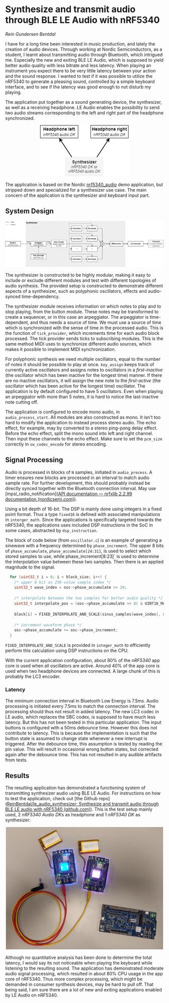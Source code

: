 # Synthesize and transmit audio through BLE LE Audio with nRF5340

*Rein Gundersen Bentdal*

I have for a long time been interested in music production, and lately the creation of audio devices. Through working at Nordic Semiconductors, as a student, I learnt about transmitting audio through Bluetooth, which intrigued me. Especially the new and exiting BLE LE Audio, which is supposed to yield better audio quality with less bitrate and less latency. When playing an instrument you expect there to be very little latency between your action and the sound response. I wanted to test if it was possible to utilize the nRF5340 to generate a pleasing sound, controlled by a simple keyboard interface,  and to see if the latency was good enough to not disturb my playing.

The application put together as a sound generating device, the synthesizer, as well as a receiving headphone. LE Audio enables the possibility to send two audio streams corresponding to the left and right part of the headphone synchronized.

<p align="center">
  <img src="./assets/devices.png" />
</p>

The application is based on the Nordic [nrf5340_audio](https://developer.nordicsemi.com/nRF_Connect_SDK/doc/latest/nrf/applications/nrf5340_audio/README.html) demo application, but stripped down and specialized for a synthesizer use case. The main concern of the application is the synthesizer and keyboard input part.

## System Design

<p align="center">
  <img src="./assets/synth_flowchart.png" />
</p>

The synthesizer is constructed to be highly modular, making it easy to include or exclude different modules and test with different topologies of audio synthesis. The provided setup is constructed to demonstrate different aspects of a synthesizer, such as polyphonic oscillators, effects and audio-synced time-dependency.

The synthesizer module receives information on which notes to play and to stop playing, from the button module. These notes may be transformed to create a sequencer, or in this case an arpeggiator. The arpeggiator is time-dependent, and thus needs a source of time. We must use a source of time which is synchronized with the sense of time in the processed audio. This is the function of `tick_provider`, which increments time for each audio block processed. The tick provider sends ticks to subscribing modules. This is the same method MIDI uses to synchronize different audio sources, which makes it possible to implement MIDI synchronization. 

For polyphonic synthesis we need multiple oscillators, equal to the number of notes it should be possible to play at once. `key_assign` keeps track of currently active oscillators and assigns notes to oscillators in a *first-inactive* (the oscillator which has been inactive for the longest time) manner. If there are no inactive oscillators, it will assign the new note to the *first-active* (the oscillator which has been active for the longest time) oscillator. The application is by default configured to have 5 oscillators. Even when playing an arpeggiator with more than 5 notes, it is hard to notice the last-inactive note cutting off.

The application is configured to encode mono audio, in `audio_process_start`. All modules are also constructed as mono.  It isn't too hard to modify the application to instead process stereo audio. The echo effect, for example, may by converted to a stereo ping-pong delay effect. Before the echo effect, split the mono sound into left and right channel. Then input these channels to the echo effect. Make sure to set the `pcm_size` correctly in `sw_codec_encode` for stereo encoding.

## Signal Processing

Audio is processed in blocks of `N` samples, initiated in `audio_process`. A timer ensures new blocks are processed in an interval to match audio sample rate. For further development, this should probably instead be directly synced together with the Bluetooth connection interval. May use [mpsl_radio_notification]([API documentation — nrfxlib 2.2.99 documentation (nordicsemi.com)](https://developer.nordicsemi.com/nRF_Connect_SDK/doc/latest/nrfxlib/mpsl/doc/api.html#c.mpsl_radio_notification_cfg_set)).

Using a bit depth of 16-bit. The DSP is mainly done using integers in a fixed point format. Thus a type `fixed16` is defined with associated manipulations in `interger_math`. Since the applications is specifically targeted towards the nRF5340, the applications uses included DSP instructions in the SoC in some cases, abstracted by `dsp_instruction`.

The block of code below (from `oscillator.c`) is an example of generating a sinewave with a frequency determined by `phase_increment`. The upper 8 bits of `phase_accumulate`, `phase_accumulate[24:31]`, is used to select which stored samples to use, while phase_increment[8:23]` is used to determine the interpolation value between these two samples. Then there is an applied magnitude to the signal.

```c
  for (uint32_t i = 0; i < block_size; i++) {
    /* upper 8 bit as 256-value sample index */
    uint32_t wave_index = osc->phase_accumulate >> 24;

    /* interpolate between the two samples for better audio quality */
    uint32_t interpolate_pos = (osc->phase_accumulate >> 8) & UINT16_MAX;

    block[i] = FIXED_INTERPOLATE_AND_SCALE(sinus_samples[wave_index], sinus_samples[wave_index + 1], interpolate_pos, osc->magnitude);

    /* increment waveform phase */
    osc->phase_accumulate += osc->phase_increment;
  }
```

`FIXED_INTERPOLATE_AND_SCALE` is provided in `integer_math` to efficiently perform this calculation using DSP instructions on the CPU.

With the current application configuration, about 80% of the *nRF5340* app core is used when all oscillators are active. Around 40% of the app core is used when two headphone devices are connected. A large chunk of this is probably the LC3 encoder.

### Latency

The minimum connection interval in Bluetooth Low Energy is 7.5ms. Audio processing is initiated every 7.5ms to match the connection interval. The processing should thus not result in added latency. The new LC3 codec in LE audio, which replaces the SBC codex, is supposed to have much less latency. But this has not been tested in this particular application. The input buttons is configured with a 50ms debounce time. However this does not contribute to latency. This is because the implementation is such that the button state is assumed to change state whenever a new interrupt is triggered. After the debounce time, this assumption is tested by reading the pin value. This will result in occasional wrong button states, but corrected again after the debounce time. This has not resulted in any audible artifacts from tests.

## Results

The resulting application has demonstrated a functioning system of transmitting synthesizer audio using BLE LE Audio.  For instructions on how to test the application, check out [the Github repo]([ReinBentdal/le_audio_synthesizer: Synthesize and transmit audio through BLE LE audio with nRF5340 (github.com)](https://github.com/ReinBentdal/le_audio_synthesizer)).  This is the test setup mainly used, 2 *nRF5340 Audio DK*s as headphone and 1 *nRF5340 DK* as synthesizer:

<p align="center">
  <img width="500px" src="./assets/test_setup.jpg" />
</p>

Although no quantitative analysis has been done to determine the total latency, I would say its not noticeable when playing the keyboard while listening to the resulting sound. The application has demonstrated moderate audio signal processing, which resulted in about 80% CPU usage in the app core of nRF5340. Thus more complex processing, which might be demanded in consumer synthesis devices, may be hard to pull off. That being said, I am sure there are a lot of new and exiting applications enabled by LE Audio on nRF5340.